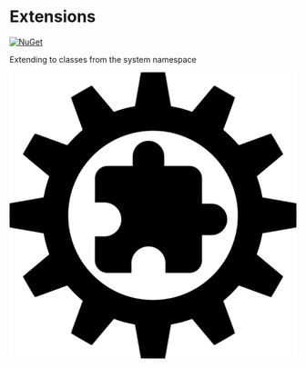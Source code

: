 # Extensions
[![NuGet](https://img.shields.io/nuget/vpre/Olbrasoft.Extensions.svg)](https://www.nuget.org/packages/Olbrasoft.Extensions/)

Extending to classes from the system namespace

![Olbrasoft Extensions](./olbrasoft-extensions.png)